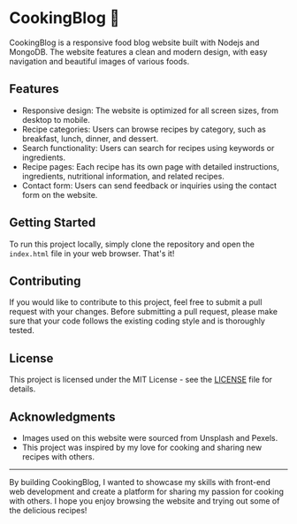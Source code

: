 # CookingBlog 🍴

CookingBlog is a responsive food blog website built with Nodejs and MongoDB. The website features a clean and modern design, with easy navigation and beautiful images of various foods.

## Features

- Responsive design: The website is optimized for all screen sizes, from desktop to mobile.
- Recipe categories: Users can browse recipes by category, such as breakfast, lunch, dinner, and dessert.
- Search functionality: Users can search for recipes using keywords or ingredients.
- Recipe pages: Each recipe has its own page with detailed instructions, ingredients, nutritional information, and related recipes.
- Contact form: Users can send feedback or inquiries using the contact form on the website.

## Getting Started

To run this project locally, simply clone the repository and open the `index.html` file in your web browser. That's it!

## Contributing

If you would like to contribute to this project, feel free to submit a pull request with your changes. Before submitting a pull request, please make sure that your code follows the existing coding style and is thoroughly tested.

## License

This project is licensed under the MIT License - see the [LICENSE](LICENSE) file for details.

## Acknowledgments

- Images used on this website were sourced from Unsplash and Pexels.
- This project was inspired by my love for cooking and sharing new recipes with others.

---

By building CookingBlog, I wanted to showcase my skills with front-end web development and create a platform for sharing my passion for cooking with others. I hope you enjoy browsing the website and trying out some of the delicious recipes!
